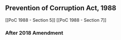 ## Prevention of Corruption Act, 1988

[[PoC 1988 - Section 5]]
[[PoC 1988 - Section 7]]


### After 2018 Amendment
